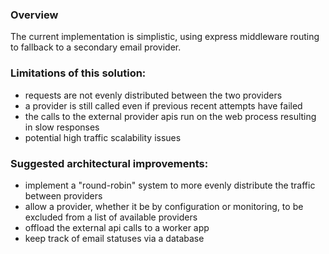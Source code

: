 ### Overview
The current implementation is simplistic, using express middleware routing to fallback to a secondary email provider.  

### Limitations of this solution:
- requests are not evenly distributed between the two providers
- a provider is still called even if previous recent attempts have failed 
- the calls to the external provider apis run on the web process resulting in slow responses
- potential high traffic scalability issues

### Suggested architectural improvements:
- implement a "round-robin" system to more evenly distribute the traffic between providers
- allow a provider, whether it be by configuration or monitoring, to be excluded from a list of available providers
- offload the external api calls to a worker app
- keep track of email statuses via a database
  
